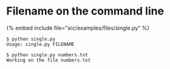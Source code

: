 # Filename on the command line

{% embed include file="src/examples/files/single.py" %}

```
$ python single.py
Usage: single.py FILENAME

$ python single.py numbers.txt
Working on the file numbers.txt
```



